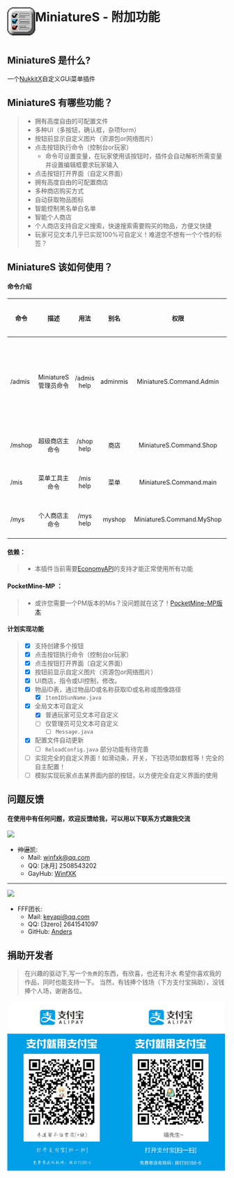 <h1>MiniatureS - 附加功能<img src="https://raw.githubusercontent.com/xkmp/Test/master/MiniatureS-Logo.png" height="64" width="64" align="left"></img></h1>
<br>

## MiniatureS 是什么?

一个[NukkitX](https://github.com/NukkitX/Nukkit)自定义GUi菜单插件

## MiniatureS 有哪些功能？
> - 拥有高度自由的可配置文件
> - 多种UI（多按钮，确认框，杂项form）
> - 按钮前显示自定义图片（资源包or网络图片）
> - 点击按钮执行命令（控制台or玩家）
> 	- 命令可设置变量，在玩家使用该按钮时，插件会自动解析所需变量并设置编辑框要求玩家输入
> - 点击按钮打开界面（自定义界面）
> - 拥有高度自由的可配置商店
> - 多种商店购买方式
> - 自动获取物品图标
> - 智能控制黑名单白名单
> - 智能个人商店
> - 个人商店支持自定义搜索，快速搜索需要购买的物品，方便又快捷
> - 玩家可见文本几乎已实现100%可自定义！难道您不想有一个个性的标签？
## MiniatureS 该如何使用？

#### 命令介绍

| 命令 | 描述 | 用法 | 别名 | 权限 | 适用对象 |
| ---- | :--: | :--: | :--: | :--: | :--: |
| /admis | MiniatureS管理员命令 | /admis help | adminmis | MiniatureS.Command.Admin | 服务器管理员及控制台 |
| /mshop | 超级商店主命令 | /shop help | 商店 | MiniatureS.Command.Shop | 所有玩家 |
| /mis | 菜单工具主命令 | /mis help | 菜单 | MiniatureS.Command.main | 所有玩家 |
| /mys | 个人商店主命令 | /mys help | myshop | MiniatureS.Command.MyShop | 所有玩家 |


#### 依赖：
> - 本插件当前需要[EconomyAPI](https://nukkitx.com/resources/economyapi.14/)的支持才能正常使用所有功能
#### PocketMine-MP ：
> - 或许您需要一个PM版本的Mis？没问题就在这了！[PocketMine-MP版本](https://github.com/xkmp/MiniatureS-PHP)
#### 计划实现功能
> - [x] 支持创建多个按钮
> - [x] 点击按钮执行命令（控制台or玩家）
> - [x] 点击按钮打开界面（自定义界面）
> - [x] 按钮前显示自定义图片（资源包or网络图片）
> - [x] UI商店，指令或UI控制，修改。
> - [x] 物品ID表，通过物品ID或名称获取ID或名称或图像路径
>   - [x] `ItemIDSunName.java`
> - [x] 全局文本可自定义
>	- [x] 普通玩家可见文本可自定义
>	- [ ] 仅管理员可见文本可自定义
>		- [ ] `Message.java`
> - [x] 配置文件自动更新
>	- [ ] `ReloadConfig.java` 部分功能有待完善
> - [ ] 实现完全的自定义界面！如滑动条，开关，下拉选项如数框等！完全的自主配置！
> - [ ] 模拟实现玩家点击某界面内部的按钮，以方便完全自定义界面的使用
## 问题反馈
#### 在使用中有任何问题，欢迎反馈给我，可以用以下联系方式跟我交流

![](http://q2.qlogo.cn/headimg_dl?bs=2508543202&dst_uin=2508543202&dst_uin=2508543202&;dst_uin=2508543202&spec=100&url_enc=0&referer=bu_interface&term_type=PC)
- ~~帅逼~~凯:
  - Mail: winfxk@qq.com
  - QQ: [冰月] 2508543202
  - GayHub: [WinfXK](https://github.com/WinfXK)
---
![](http://q2.qlogo.cn/headimg_dl?bs=2641541097&dst_uin=2641541097&dst_uin=2641541097&;dst_uin=2641541097&spec=100&url_enc=0&referer=bu_interface&term_type=PC)
- FFF团长:
  - Mail: keyapi@qq.com
  - QQ: [3zero] 2641541097
  - GitHub: [Anders](https://github.com/Anders233)

## 捐助开发者

> 在兴趣的驱动下,写一个`免费`的东西，有欣喜，也还有汗水
> 希望你喜欢我的作品，同时也能支持一下。
> 当然，有钱捧个钱场（下方支付宝捐助），没钱捧个人场，谢谢各位。

<img src="https://raw.githubusercontent.com/xkmp/Test/master/Alipay-WinfXK.jpg" height="389" width="250" align="left"></img>
<img src="https://raw.githubusercontent.com/xkmp/Test/master/Alipay-FFF.jpg" height="389" width="250" align="left"></img>

